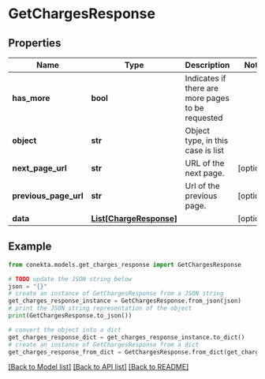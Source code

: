 # GetChargesResponse


## Properties

Name | Type | Description | Notes
------------ | ------------- | ------------- | -------------
**has_more** | **bool** | Indicates if there are more pages to be requested | 
**object** | **str** | Object type, in this case is list | 
**next_page_url** | **str** | URL of the next page. | [optional] 
**previous_page_url** | **str** | Url of the previous page. | [optional] 
**data** | [**List[ChargeResponse]**](ChargeResponse.md) |  | [optional] 

## Example

```python
from conekta.models.get_charges_response import GetChargesResponse

# TODO update the JSON string below
json = "{}"
# create an instance of GetChargesResponse from a JSON string
get_charges_response_instance = GetChargesResponse.from_json(json)
# print the JSON string representation of the object
print(GetChargesResponse.to_json())

# convert the object into a dict
get_charges_response_dict = get_charges_response_instance.to_dict()
# create an instance of GetChargesResponse from a dict
get_charges_response_from_dict = GetChargesResponse.from_dict(get_charges_response_dict)
```
[[Back to Model list]](../README.md#documentation-for-models) [[Back to API list]](../README.md#documentation-for-api-endpoints) [[Back to README]](../README.md)



